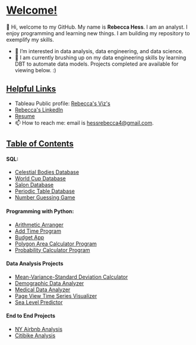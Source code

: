 <h1 style="text-decoration: underline;">Welcome!</h1>

👋 Hi, welcome to my GitHub. My name is **Rebecca Hess**. I am an analyst. I enjoy programming and learning new things. I am building my repository to exemplify my skills. 

- 👀 I’m interested in data analysis, data engineering, and data science. 
- 🌱 I am currently brushing up on my data engineering skills by learning DBT to automate data models. Projects completed are available for viewing below. :)

<h2 style="text-decoration: underline;">Helpful Links</h2>

- Tableau Public profile: <a href="https://public.tableau.com/app/profile/rebecca.jo.hess/vizzes">Rebecca's Viz's</a>
- <a href="https://www.linkedin.com/in/rebecca-hess-293391174/">Rebecca's LinkedIn</a>
- <a href="https://docs.google.com/document/d/e/2PACX-1vQBWZabYwfWkmhIG6YHeapC7OzPDOgMlRO4mVQnJOu7Cb8r98TZXzSt9Am4Av6Dbg/pub">Resume</a>
- 📫 How to reach me: email is hessrebecca4@gmail.com.

  
<h2 style="text-decoration: underline;">Table of Contents</h2>

#### SQL: 
- <a href="https://github.com/rebeccahess22/Celestial-Bodies-Project1">Celestial Bodies Database</a>
- <a href="https://github.com/rebeccahess22/World-Cup-Project2">World Cup Database</a>
- <a href="https://github.com/rebeccahess22/Salon-Project3">Salon Database</a>
- <a href="https://github.com/rebeccahess22/Periodic-Table-Project4">Periodic Table Database</a> 
- <a href="https://github.com/rebeccahess22/Number-Guess-Project5">Number Guessing Game</a>

#### Programming with Python: 
- <a href="https://github.com/rebeccahess22/arithmetic-arranger-Project1">Arithmetic Arranger</a>
- <a href="https://github.com/rebeccahess22/add-time-Project2">Add Time Program</a>
- <a href="https://github.com/rebeccahess22/budget-app-Project3">Budget App</a>
- <a href="https://github.com/rebeccahess22/polygon-area-calculator-Project4">Polygon Area Calculator Program</a>
- <a href="https://github.com/rebeccahess22/probability-calculator-Project5">Probability Calculator Program</a>

#### Data Analysis Projects
- <a href="https://github.com/rebeccahess22/Data-Analysis-Projects/tree/main/freeCodeCamp/Project1">Mean-Variance-Standard Deviation Calculator</a>
- <a href="https://github.com/rebeccahess22/Data-Analysis-Projects/tree/main/freeCodeCamp/Project2">Demographic Data Analyzer</a>
- <a href="https://github.com/rebeccahess22/Data-Analysis-Projects/tree/main/freeCodeCamp/Project3">Medical Data Analyzer</a>
- <a href="https://github.com/rebeccahess22/Data-Analysis-Projects/tree/main/freeCodeCamp/Project4">Page View Time Series Visualizer</a>
- <a href="https://github.com/rebeccahess22/Data-Analysis-Projects/tree/main/freeCodeCamp/Project5">Sea Level Predictor</a>

#### End to End Projects
- <a href="https://github.com/rebeccahess22/Data-Analysis-Projects/tree/main/NY-airbnb-analysis">NY Airbnb Analysis</a>
- <a href="https://github.com/rebeccahess22/citibike">Citibike Analysis</a>

<!---
rebeccahess22/rebeccahess22 is a ✨ special ✨ repository because its `README.md` (this file) appears on your GitHub profile.
You can click the Preview link to take a look at your changes.
--->
